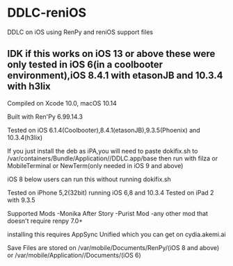 # DDLC-reniOS
DDLC on iOS using RenPy and reniOS support files

IDK if this works on iOS 13 or above these were only tested in iOS 6(in a coolbooter environment),iOS 8.4.1 with etasonJB and 10.3.4 with h3lix
--
Compiled on Xcode 10.0, macOS 10.14

Built with Ren'Py 6.99.14.3

Tested on iOS 6.1.4(Coolbooter),8.4.1(etasonJB),9.3.5(Phoenix) and 10.3.4(h3lix)

If you just install the deb as iPA,you will need to paste dokifix.sh to /var/containers/Bundle/Application/<insert uuid here>/DDLC.app/base then run with filza or MobileTerminal or NewTerm(only needed in iOS 9 and above)
  
 iOS 8 below users can run this without running dokifix.sh

Tested on iPhone 5,2(32bit) running iOS 6,8 and 10.3.4
Tested on iPad 2 with 9.3.5

Supported Mods
  -Monika After Story
  -Purist Mod
  -any other mod that doesn't require renpy 7.0+


installing this requires AppSync Unified which you can get on cydia.akemi.ai
  
  Save Files are stored on /var/mobile/Documents/RenPy/(iOS 8 and above) or /var/mobile/Application/<uuid>/Documents/(iOS 6)
